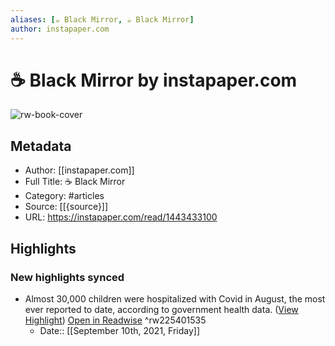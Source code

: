 ```yaml
---
aliases: [☕️ Black Mirror, ☕️ Black Mirror]
author: instapaper.com
---
```

# ☕️ Black Mirror by instapaper.com

![rw-book-cover](https://readwise-assets.s3.amazonaws.com/static/images/article1.be68295a7e40.png)

## Metadata
- Author: [[instapaper.com]]
- Full Title: ☕️ Black Mirror
- Category: #articles
- Source: [[{source}]]
- URL: https://instapaper.com/read/1443433100

## Highlights
### New highlights synced
- Almost 30,000 children were hospitalized with Covid in August, the most ever reported to date, according to government health data. ([View Highlight](https://instapaper.com/read/1443433100/17418264)) [Open in Readwise](https://readwise.io/open/225401535) ^rw225401535
    - Date:: [[September 10th, 2021, Friday]]
